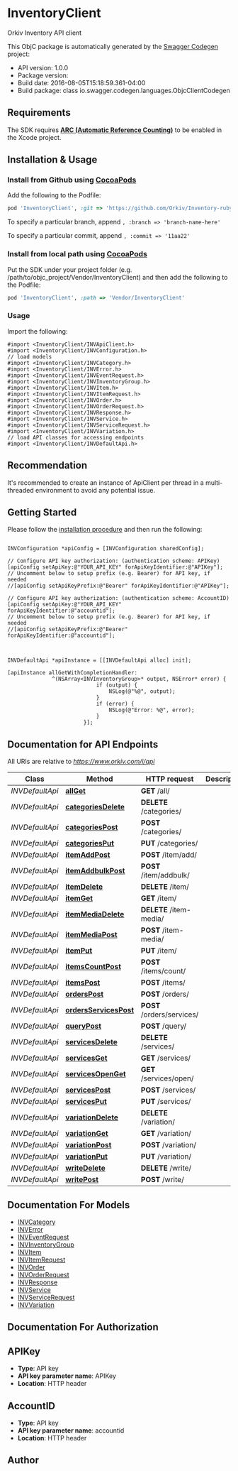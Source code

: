 # InventoryClient

Orkiv Inventory API client 

This ObjC package is automatically generated by the [Swagger Codegen](https://github.com/swagger-api/swagger-codegen) project:

- API version: 1.0.0
- Package version: 
- Build date: 2016-08-05T15:18:59.361-04:00
- Build package: class io.swagger.codegen.languages.ObjcClientCodegen

## Requirements

The SDK requires [**ARC (Automatic Reference Counting)**](http://stackoverflow.com/questions/7778356/how-to-enable-disable-automatic-reference-counting) to be enabled in the Xcode project.

## Installation & Usage
### Install from Github using [CocoaPods](https://cocoapods.org/)

Add the following to the Podfile:

```ruby
pod 'InventoryClient', :git => 'https://github.com/Orkiv/Inventory-ruby-client.git'
```

To specify a particular branch, append `, :branch => 'branch-name-here'`

To specify a particular commit, append `, :commit => '11aa22'`

### Install from local path using [CocoaPods](https://cocoapods.org/)

Put the SDK under your project folder (e.g. /path/to/objc_project/Vendor/InventoryClient) and then add the following to the Podfile:

```ruby
pod 'InventoryClient', :path => 'Vendor/InventoryClient'
```

### Usage

Import the following:

```objc
#import <InventoryClient/INVApiClient.h>
#import <InventoryClient/INVConfiguration.h>
// load models
#import <InventoryClient/INVCategory.h>
#import <InventoryClient/INVError.h>
#import <InventoryClient/INVEventRequest.h>
#import <InventoryClient/INVInventoryGroup.h>
#import <InventoryClient/INVItem.h>
#import <InventoryClient/INVItemRequest.h>
#import <InventoryClient/INVOrder.h>
#import <InventoryClient/INVOrderRequest.h>
#import <InventoryClient/INVResponse.h>
#import <InventoryClient/INVService.h>
#import <InventoryClient/INVServiceRequest.h>
#import <InventoryClient/INVVariation.h>
// load API classes for accessing endpoints
#import <InventoryClient/INVDefaultApi.h>

```

## Recommendation

It's recommended to create an instance of ApiClient per thread in a multi-threaded environment to avoid any potential issue.

## Getting Started

Please follow the [installation procedure](#installation--usage) and then run the following:

```objc

INVConfiguration *apiConfig = [INVConfiguration sharedConfig];

// Configure API key authorization: (authentication scheme: APIKey)
[apiConfig setApiKey:@"YOUR_API_KEY" forApiKeyIdentifier:@"APIKey"];
// Uncomment below to setup prefix (e.g. Bearer) for API key, if needed
//[apiConfig setApiKeyPrefix:@"Bearer" forApiKeyIdentifier:@"APIKey"];

// Configure API key authorization: (authentication scheme: AccountID)
[apiConfig setApiKey:@"YOUR_API_KEY" forApiKeyIdentifier:@"accountid"];
// Uncomment below to setup prefix (e.g. Bearer) for API key, if needed
//[apiConfig setApiKeyPrefix:@"Bearer" forApiKeyIdentifier:@"accountid"];



INVDefaultApi *apiInstance = [[INVDefaultApi alloc] init];

[apiInstance allGetWithCompletionHandler: 
              ^(NSArray<INVInventoryGroup>* output, NSError* error) {
                            if (output) {
                                NSLog(@"%@", output);
                            }
                            if (error) {
                                NSLog(@"Error: %@", error);
                            }
                        }];

```

## Documentation for API Endpoints

All URIs are relative to *https://www.orkiv.com/i/api*

Class | Method | HTTP request | Description
------------ | ------------- | ------------- | -------------
*INVDefaultApi* | [**allGet**](docs/INVDefaultApi.md#allget) | **GET** /all/ | 
*INVDefaultApi* | [**categoriesDelete**](docs/INVDefaultApi.md#categoriesdelete) | **DELETE** /categories/ | 
*INVDefaultApi* | [**categoriesPost**](docs/INVDefaultApi.md#categoriespost) | **POST** /categories/ | 
*INVDefaultApi* | [**categoriesPut**](docs/INVDefaultApi.md#categoriesput) | **PUT** /categories/ | 
*INVDefaultApi* | [**itemAddPost**](docs/INVDefaultApi.md#itemaddpost) | **POST** /item/add/ | 
*INVDefaultApi* | [**itemAddbulkPost**](docs/INVDefaultApi.md#itemaddbulkpost) | **POST** /item/addbulk/ | 
*INVDefaultApi* | [**itemDelete**](docs/INVDefaultApi.md#itemdelete) | **DELETE** /item/ | 
*INVDefaultApi* | [**itemGet**](docs/INVDefaultApi.md#itemget) | **GET** /item/ | 
*INVDefaultApi* | [**itemMediaDelete**](docs/INVDefaultApi.md#itemmediadelete) | **DELETE** /item-media/ | 
*INVDefaultApi* | [**itemMediaPost**](docs/INVDefaultApi.md#itemmediapost) | **POST** /item-media/ | 
*INVDefaultApi* | [**itemPut**](docs/INVDefaultApi.md#itemput) | **PUT** /item/ | 
*INVDefaultApi* | [**itemsCountPost**](docs/INVDefaultApi.md#itemscountpost) | **POST** /items/count/ | 
*INVDefaultApi* | [**itemsPost**](docs/INVDefaultApi.md#itemspost) | **POST** /items/ | 
*INVDefaultApi* | [**ordersPost**](docs/INVDefaultApi.md#orderspost) | **POST** /orders/ | 
*INVDefaultApi* | [**ordersServicesPost**](docs/INVDefaultApi.md#ordersservicespost) | **POST** /orders/services/ | 
*INVDefaultApi* | [**queryPost**](docs/INVDefaultApi.md#querypost) | **POST** /query/ | 
*INVDefaultApi* | [**servicesDelete**](docs/INVDefaultApi.md#servicesdelete) | **DELETE** /services/ | 
*INVDefaultApi* | [**servicesGet**](docs/INVDefaultApi.md#servicesget) | **GET** /services/ | 
*INVDefaultApi* | [**servicesOpenGet**](docs/INVDefaultApi.md#servicesopenget) | **GET** /services/open/ | 
*INVDefaultApi* | [**servicesPost**](docs/INVDefaultApi.md#servicespost) | **POST** /services/ | 
*INVDefaultApi* | [**servicesPut**](docs/INVDefaultApi.md#servicesput) | **PUT** /services/ | 
*INVDefaultApi* | [**variationDelete**](docs/INVDefaultApi.md#variationdelete) | **DELETE** /variation/ | 
*INVDefaultApi* | [**variationGet**](docs/INVDefaultApi.md#variationget) | **GET** /variation/ | 
*INVDefaultApi* | [**variationPost**](docs/INVDefaultApi.md#variationpost) | **POST** /variation/ | 
*INVDefaultApi* | [**variationPut**](docs/INVDefaultApi.md#variationput) | **PUT** /variation/ | 
*INVDefaultApi* | [**writeDelete**](docs/INVDefaultApi.md#writedelete) | **DELETE** /write/ | 
*INVDefaultApi* | [**writePost**](docs/INVDefaultApi.md#writepost) | **POST** /write/ | 


## Documentation For Models

 - [INVCategory](docs/INVCategory.md)
 - [INVError](docs/INVError.md)
 - [INVEventRequest](docs/INVEventRequest.md)
 - [INVInventoryGroup](docs/INVInventoryGroup.md)
 - [INVItem](docs/INVItem.md)
 - [INVItemRequest](docs/INVItemRequest.md)
 - [INVOrder](docs/INVOrder.md)
 - [INVOrderRequest](docs/INVOrderRequest.md)
 - [INVResponse](docs/INVResponse.md)
 - [INVService](docs/INVService.md)
 - [INVServiceRequest](docs/INVServiceRequest.md)
 - [INVVariation](docs/INVVariation.md)


## Documentation For Authorization


## APIKey

- **Type**: API key
- **API key parameter name**: APIKey
- **Location**: HTTP header

## AccountID

- **Type**: API key
- **API key parameter name**: accountid
- **Location**: HTTP header


## Author




